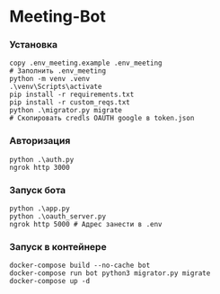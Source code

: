 # Meeting-Bot

### Установка 

```shell
copy .env_meeting.example .env_meeting
# Заполнить .env_meeting
python -m venv .venv
.\venv\Scripts\activate
pip install -r requirements.txt
pip install -r custom_reqs.txt
python .\migrator.py migrate
# Скопировать credls OAUTH google в token.json
```

### Авторизация 
```shell
python .\auth.py
ngrok http 3000
```


### Запуск бота

```shell
python .\app.py
python .\oauth_server.py
ngrok http 5000 # Адрес занести в .env
```

### Запуск в контейнере
```shell
docker-compose build --no-cache bot
docker-compose run bot python3 migrator.py migrate
docker-compose up -d
```
